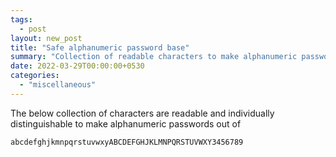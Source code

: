 ```yaml
---
tags:
  - post
layout: new_post
title: "Safe alphanumeric password base"
summary: "Collection of readable characters to make alphanumeric passwords out of"
date: 2022-03-29T00:00:00+0530
categories:
  - "miscellaneous"
---
```


The below collection of characters are readable and individually distinguishable to make alphanumeric passwords out of

```text
abcdefghjkmnpqrstuvwxyABCDEFGHJKLMNPQRSTUVWXY3456789
```
